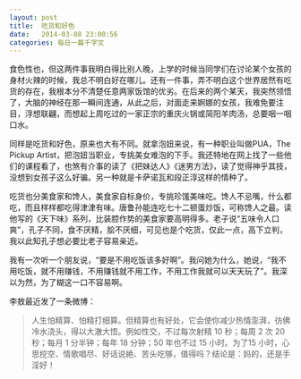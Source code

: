 ```yaml
---
layout: post
title:  吃货和好色 
date:   2014-03-08 23:00:56
categories: 每日一篇千字文 
---
```


食色性也，但这两件事我明白得比别人晚，上学的时候当同学们在讨论某个女孩的身材火辣的时候，我总不明白好在哪儿。还有一件事，弄不明白这个世界居然有吃货的存在，我根本分不清楚任意两家饭馆的优劣。在后来的两个某天，我突然领悟了，大脑的神经在那一瞬间连通，从此之后，对面走来婀娜的女孩，我难免要注目，浮想联翩，而想起上周吃过的一家正宗的重庆火锅或简阳羊肉汤，总要咽一咽口水。

同样是吃货和好色，原来也大有不同。就拿泡妞来说，有一种职业叫做PUA，The Pickup Artist，把泡妞当职业，专挑美女难泡的下手。我还特地在网上找了一些他们的课程看了，也煞有介事的读了《把妹达人》《迷男方法》，读了觉得神乎其技，没想到女孩子这么好骗。另一种就是卡萨诺瓦和段正淳这样的情种了。

吃货也分美食家和馋人，美食家自标身价，专挑珍馐美味吃。馋人不忌嘴，什么都吃，而且样样都吃得津津有味。唐鲁孙能连吃七十二顿蛋炒饭，可称馋人之最。读他写的《天下味》系列，比装腔作势的美食家要高明得多。老子说“五味令人口爽”，孔子不同，食不厌精，脍不厌细，可见也是个吃货，仅此一点，高下立判，我以此知孔子想必要比老子容易亲近。

我有一次听一个朋友说，“要是不用吃饭该多好啊”。我问她为什么，她说，“我不用吃饭，就不用赚钱，不用赚钱就不用工作，不用工作我就可以天天玩了”。我深以为然，为了糊这一口不容易啊。

李敖最近发了一条微博：
>人生怕精算、怕精打细算。但精算也有好处，它会使你减少热情澎湃，彷佛冷水浇头，得以大澈大悟。例如性交，不过每次射精 10 秒；每周 2 次 20 秒；每月 1 分半钟；每年 18 分钟；50 年也不过 15 小时。为了15 小时，心思挖空、情歌唱尽、好话说絶、苦头吃够，值得吗？结论是：妈的，还是手淫好！


